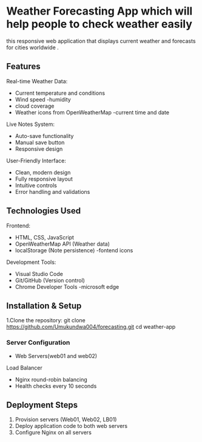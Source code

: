 # Weather Forecasting App which will help people to check weather easily


this responsive web application  that displays current weather and forecasts for cities worldwide .
## Features

Real-time Weather Data:

  - Current temperature and conditions
  - Wind speed
  -humidity
  - cloud coverage
  - Weather icons from OpenWeatherMap
  -current time and date

Live Notes System:
  - Auto-save functionality
  - Manual save button
  - Responsive design

User-Friendly Interface:
  - Clean, modern design
  - Fully responsive layout
  - Intuitive controls
  - Error handling and validations

## Technologies Used

Frontend:
  - HTML, CSS, JavaScript
  - OpenWeatherMap API (Weather data)
  - localStorage (Note persistence)
  -fontend icons

Development Tools:
  - Visual Studio Code
  - Git/GitHub (Version control)
  - Chrome Developer Tools
  -microsoft edge

## Installation & Setup

1.Clone the repository:
   git clone https://github.com/Umukundwa004/forecasting.git
   cd weather-app


### Server Configuration
- Web Servers(web01 and web02)

Load Balancer
  - Nginx round-robin balancing
  - Health checks every 10 seconds

## Deployment Steps

1. Provision servers (Web01, Web02, LB01)
2. Deploy application code to both web servers
3. Configure Nginx on all servers

